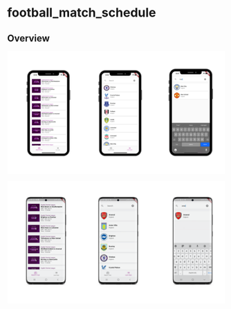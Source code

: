 # football_match_schedule

## Overview

![Finished App 1](https://github.com/achmadkamal/football_match_schedule/blob/master/images/Overview%201.png?raw=true)

![Finished App 2](https://github.com/achmadkamal/football_match_schedule/blob/master/images/Overview%202.png?raw=true)
